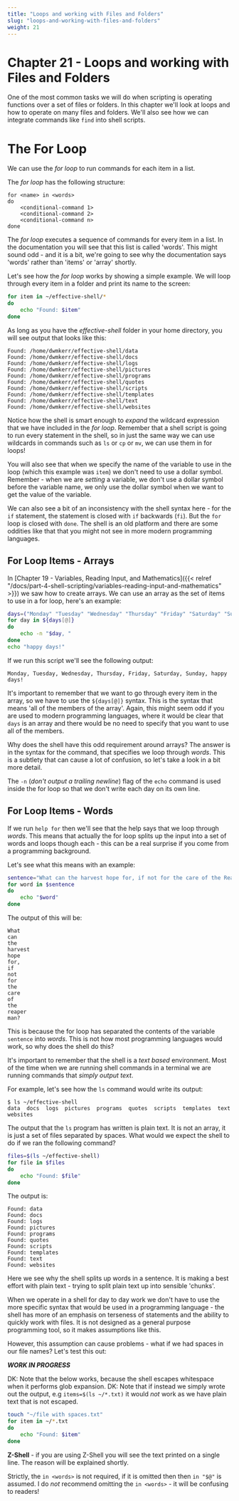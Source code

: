 ```yaml
---
title: "Loops and working with Files and Folders"
slug: "loops-and-working-with-files-and-folders"
weight: 21
---
```


# Chapter 21 - Loops and working with Files and Folders

One of the most common tasks we will do when scripting is operating functions over a set of files or folders. In this chapter we'll look at loops and how to operate on many files and folders. We'll also see how we can integrate commands like `find` into shell scripts.

# The For Loop<!-- index -->

We can use the _for loop_ to run commands for each item in a list.

The _for loop_ has the following structure:

```
for <name> in <words>
do
    <conditional-command 1>
    <conditional-command 2>
    <conditional-command n>
done
```

The _for loop_ executes a sequence of commands for every item in a list. In the documentation you will see that this list is called 'words'. This might sound odd - and it is a bit, we're going to see why the documentation says 'words' rather than 'items' or 'array' shortly.

Let's see how the _for loop_ works by showing a simple example. We will loop through every item in a folder and print its name to the screen:

```sh
for item in ~/effective-shell/*
do
    echo "Found: $item"
done
```

As long as you have the _effective-shell_ folder in your home directory, you will see output that looks like this:

```
Found: /home/dwmkerr/effective-shell/data
Found: /home/dwmkerr/effective-shell/docs
Found: /home/dwmkerr/effective-shell/logs
Found: /home/dwmkerr/effective-shell/pictures
Found: /home/dwmkerr/effective-shell/programs
Found: /home/dwmkerr/effective-shell/quotes
Found: /home/dwmkerr/effective-shell/scripts
Found: /home/dwmkerr/effective-shell/templates
Found: /home/dwmkerr/effective-shell/text
Found: /home/dwmkerr/effective-shell/websites
```

Notice how the shell is smart enough to _expand_ the wildcard expression that we have included in the _for loop_. Remember that a shell script is going to run every statement in the shell, so in just the same way we can use wildcards in commands such as `ls` or `cp` or `mv`, we can use them in for loops!

You will also see that when we specify the name of the variable to use in the loop (which this example was `item`) we don't need to use a dollar symbol. Remember - when we are _setting_ a variable, we don't use a dollar symbol before the variable name, we only use the dollar symbol when we want to get the value of the variable.

We can also see a bit of an inconsistency with the shell syntax here - for the `if` statement, the statement is closed with `if` backwards (`fi`). But the `for` loop is closed with `done`. The shell is an old platform and there are some oddities like that that you might not see in more modern programming languages.

## For Loop Items - Arrays

In [Chapter 19 - Variables, Reading Input, and Mathematics]({{< relref "/docs/part-4-shell-scripting/variables-reading-input-and-mathematics" >}}) we saw how to create arrays. We can use an array as the set of items to use in a for loop, here's an example:

```sh
days=("Monday" "Tuesday" "Wednesday" "Thursday" "Friday" "Saturday" "Sunday")
for day in ${days[@]}
do
    echo -n "$day, "
done
echo "happy days!"
```

If we run this script we'll see the following output:

```
Monday, Tuesday, Wednesday, Thursday, Friday, Saturday, Sunday, happy days!
```

It's important to remember that we want to go through every item in the array, so we have to use the `${days[@]}` syntax. This is the syntax that means 'all of the members of the array'. Again, this might seem odd if you are used to modern programming languages, where it would be clear that `days` is an array and there would be no need to specify that you want to use all of the members.

Why does the shell have this odd requirement around arrays? The answer is in the syntax for the command, that specifies we loop through _words_. This is a subtlety that can cause a lot of confusion, so let's take a look in a bit more detail.

The `-n` (_don't output a trailing newline_) flag of the `echo` command is used inside the for loop so that we don't write each day on its own line.

## For Loop Items - Words

If we run `help for` then we'll see that the help says that we loop through _words_. This means that actually the for loop splits up the input into a set of words and loops though each - this can be a real surprise if you come from a programming background.

Let's see what this means with an example:

```sh
sentence="What can the harvest hope for, if not for the care of the Reaper Man?"
for word in $sentence
do
    echo "$word"
done
```

The output of this will be:

```
What
can
the
harvest
hope
for,
if
not
for
the
care
of
the
reaper
man?
```

This is because the for loop has separated the contents of the variable `sentence` into _words_. This is not how most programming languages would work, so why does the shell do this?

It's important to remember that the shell is a _text based_ environment. Most of the time when we are running shell commands in a terminal we are running commands that _simply output text_.

For example, let's see how the `ls` command would write its output:

```
$ ls ~/effective-shell
data  docs  logs  pictures  programs  quotes  scripts  templates  text  websites
```

The output that the `ls` program has written is plain text. It is not an array, it is just a set of files separated by spaces. What would we expect the shell to do if we ran the following command?

```sh
files=$(ls ~/effective-shell)
for file in $files
do
    echo "Found: $file"
done
```

The output is:

```
Found: data
Found: docs
Found: logs
Found: pictures
Found: programs
Found: quotes
Found: scripts
Found: templates
Found: text
Found: websites
```

Here we see why the shell splits up words in a sentence. It is making a best effort with plain text - trying to split plain text up into sensible 'chunks'.

When we operate in a shell for day to day work we don't have to use the more specific syntax that would be used in a programming language - the shell has more of an emphasis on terseness of statements and the ability to quickly work with files. It is not designed as a general purpose programming tool, so it makes assumptions like this.

However, this assumption can cause problems - what if we had spaces in our file names? Let's test this out:

***WORK IN PROGRESS***

DK: Note that the below works, because the shell escapes whitespace when it performs glob expansion.
DK: Note that if instead we simply wrote out the output, e.g `items=$(ls ~/*.txt)` it would *not* work as we have plain text that is not escaped.

```sh
touch "~/file with spaces.txt"
for item in ~/*.txt
do
    echo "Found: $item"
done
```

**Z-Shell** - if you are using Z-Shell you will see the text printed on a single line. The reason will be explained shortly.



 Strictly, the `in <words>` is not required, if it is omitted then then `in "$@"` is assumed. I do _not_ recommend omitting the `in <words>` - it will be confusing to readers!
